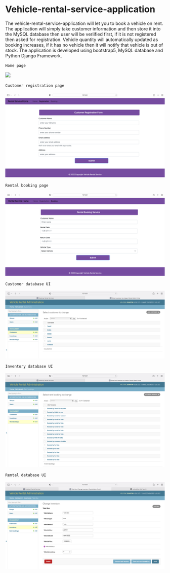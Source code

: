 # Vehicle-rental-service-application

The vehicle-rental-service-application will let you to book a vehicle on rent. The application will simply take
customer information and then store it into the MySQL database then user will be veriified first, if it is not 
registered then asked for registration. Vehicle quantity will automatically updated as booking increases, if it
has no vehicle then it will notify that vehicle is out of stock. The application is developed using bootstrap5, 
MySQL database and Python Django Framework.

```
Home page
```
<img src="https://github.com/codingf3ver/images/blob/main/vehicle%20rental%20booking/home.png" style="height:200px, width:400px" >
<br>

```
Customer registration page 
```
<img src="https://github.com/codingf3ver/images/blob/main/vehicle%20rental%20booking/registration.png" style="height:200px, width:400px" >
<br>

```
Rental booking page
```
<img src="https://github.com/codingf3ver/images/blob/main/vehicle%20rental%20booking/rentbooking.png" style="height:200px, width:400px" >
<br>

```
Customer database UI
```
<img src="https://github.com/codingf3ver/images/blob/main/vehicle%20rental%20booking/custdb.png" style="height:200px, width:400px" >
<br>

```
Inventory database UI
```

<img src="https://github.com/codingf3ver/images/blob/main/vehicle%20rental%20booking/bookingdb.png" style="height:200px, width:400px" >
<br>

```
Rental database UI
```
<img src="https://github.com/codingf3ver/images/blob/main/vehicle%20rental%20booking/inventorydata.png" style="height:200px, width:400px" >
<br>

